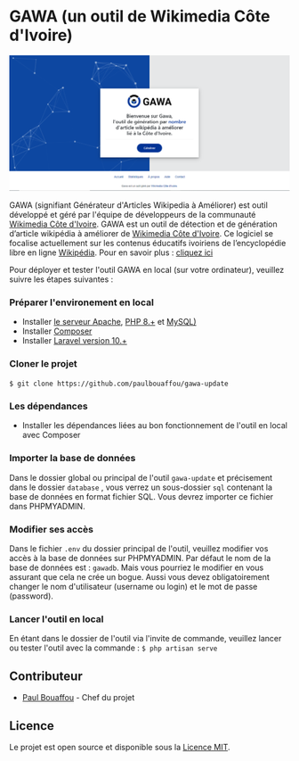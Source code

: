# GAWA (un outil de Wikimedia Côte d'Ivoire)

![Screenshot Gawa](public/assets/images/screenshot.png "Gawa")

GAWA (signifiant Générateur d'Articles Wikipedia à Améliorer) est outil développé et géré par l'équipe de développeurs de la communauté [Wikimedia Côte d'Ivoire](https://wikimedia.ci/).
GAWA est un outil de détection et de génération d’article wikipédia à améliorer de [Wikimedia Côte d'Ivoire](https://wikimedia.ci/). Ce logiciel se focalise actuellement sur les contenus éducatifs ivoiriens de l’encyclopédie libre en ligne [Wikipédia](https://fr.wikipedia.org/wiki/Wikip%C3%A9dia:Accueil_principal). Pour en savoir plus : [cliquez ici](https://meta.wikimedia.org/wiki/Wikimedia_C%C3%B4te_d%27Ivoire/GAWA)

Pour déployer et tester l'outil GAWA en local (sur votre ordinateur), veuillez suivre les étapes suivantes :

### Préparer l'environement en local

* Installer [le serveur Apache](https://apache.org/), [PHP 8.+](https://www.php.net/) et [MySQL)](https://www.mysql.com/)
* Installer [Composer](https://getcomposer.org/)
* Installer [Laravel version 10.+](https://laravel.com/)

### Cloner le projet

```$ git clone https://github.com/paulbouaffou/gawa-update```

### Les dépendances

* Installer les dépendances liées au bon fonctionnement de l'outil en local avec Composer

### Importer la base de données

Dans le dossier global ou principal de l'outil ```gawa-update``` et précisement dans le dossier  ```database``` , vous verrez un sous-dossier  ```sql``` contenant la base de données en format fichier SQL. Vous devrez importer ce fichier dans PHPMYADMIN.

### Modifier ses accès

Dans le fichier ```.env``` du dossier principal de l'outil, veuillez modifier vos accès à la base de données sur PHPMYADMIN. Par défaut le nom de la base de données est : ```gawadb```. Mais vous pourriez le modifier en vous assurant que cela ne crée un bogue. Aussi vous devez obligatoirement changer le nom d'utilisateur (username ou login) et le mot de passe (password).

### Lancer l'outil en local

En étant dans le dossier de l'outil via l'invite de commande, veuillez lancer ou tester l'outil avec la commande : ```$ php artisan serve```


## Contributeur

* [Paul Bouaffou](https://github.com/paulbouaffou) - Chef du projet

## Licence

Le projet est open source et disponible sous la [Licence MIT](LICENSE).

